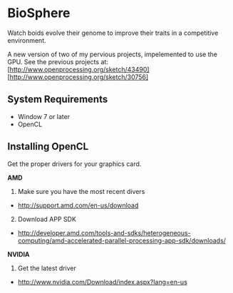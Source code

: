 BioSphere
=========

Watch boids evolve their genome to improve their traits in a competitive environment.

A new version of two of my pervious projects, impelemented to use the GPU. See the previous projects at:
[http://www.openprocessing.org/sketch/43490]  [http://www.openprocessing.org/sketch/30756]


System Requirements
-------------------

* Window 7 or later
* OpenCL

Installing OpenCL
-----------------

Get the proper drivers for your graphics card.

**AMD**

1. Make sure you have the most recent divers
  - http://support.amd.com/en-us/download
2. Download APP SDK
  - http://developer.amd.com/tools-and-sdks/heterogeneous-computing/amd-accelerated-parallel-processing-app-sdk/downloads/

**NVIDIA**

1. Get the latest driver
  - http://www.nvidia.com/Download/index.aspx?lang=en-us
